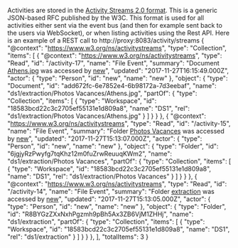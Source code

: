 

Activities are stored in the [Activity Streams 2.0 format](https://www.w3.org/TR/activitystreams-core/). This is a generic JSON-based RFC published by the W3C. This format is used for all activities either sent via the event bus (and then for example sent back to the users via WebSocket), or when listing activities using the Rest API.
Here is an example of a REST call to http://proxy:8083/activity/streams
{
    "@context": "https://www.w3.org/ns/activitystreams",
    "type": "Collection",
    "items": [
        {
            "@context": "https://www.w3.org/ns/activitystreams",
            "type": "Read",
            "id": "/activity-17",
            "name": "File Event",
            "summary": "Document [Athens.jpg](doc://add672fc-6e7852e4-6b98172a-7d3eebaf) was accessed by [new](user://new)",
            "updated": "2017-11-27T16:15:49.000Z",
            "actor": {
                "type": "Person",
                "id": "new",
                "name": "new"
            },
            "object": {
                "type": "Document",
                "id": "add672fc-6e7852e4-6b98172a-7d3eebaf",
                "name": "ds1/extraction/Photos Vacances/Athens.jpg",
                "partOf": {
                    "type": "Collection",
                    "items": [
                        {
                            "type": "Workspace",
                            "id": "18583bcd22c3c2705ef55131e1d809a8",
                            "name": "DS1",
                            "rel": "ds1/extraction/Photos Vacances/Athens.jpg"
                        }
                    ]
                }
            }
        },
        {
     "@context": "https://www.w3.org/ns/activitystreams",
            "type": "Read",
            "id": "/activity-15",
            "name": "File Event",
            "summary": "Folder [Photos Vacances](doc://6jgjyRzPwyfg7tqKhz12m0fuZrwReuuqKWm2) was accessed by [new](user://new)",
            "updated": "2017-11-27T15:13:07.000Z",
            "actor": {
                "type": "Person",
                "id": "new",
                "name": "new"
            },
            "object": {
                "type": "Folder",
                "id": "6jgjyRzPwyfg7tqKhz12m0fuZrwReuuqKWm2",
                "name": "ds1/extraction/Photos Vacances",
                "partOf": {
                    "type": "Collection",
                    "items": [
                        {
                            "type": "Workspace",
                            "id": "18583bcd22c3c2705ef55131e1d809a8",
                            "name": "DS1",
                            "rel": "ds1/extraction/Photos Vacances"
                        }
                    ]
                }
            }
        },
        {
            "@context": "https://www.w3.org/ns/activitystreams",
            "type": "Read",
            "id": "/activity-14",
            "name": "File Event",
            "summary": "Folder [extraction](doc://R8BYGzZXxNxhPgzmh9pBh5Ax3ZB6VjM1ZHHj) was accessed by [new](user://new)",
            "updated": "2017-11-27T15:13:05.000Z",
            "actor": {
                "type": "Person",
                "id": "new",
                "name": "new"
            },
      "object": {
                "type": "Folder",
                "id": "R8BYGzZXxNxhPgzmh9pBh5Ax3ZB6VjM1ZHHj",
                "name": "ds1/extraction",
                "partOf": {
                    "type": "Collection",
                    "items": [
                        {
                            "type": "Workspace",
                            "id": "18583bcd22c3c2705ef55131e1d809a8",
                            "name": "DS1",
                            "rel": "ds1/extraction"
                        }
                    ]
                }
            }
        },
    ],
    "totalItems": 3
}

